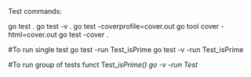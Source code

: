 Test commands:

go test .
go test -v .
go test -coverprofile=cover.out
go tool cover -html=cover.out
go test -cover .

#To run single test 
go test -run Test_isPrime
go test -v -run Test_isPrime

#To run group of tests
    funct Test_<groupname>_isPrime()
    go -v -run Test_<groupname>